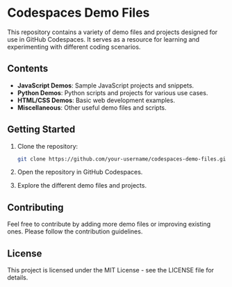 # Codespaces Demo Files

This repository contains a variety of demo files and projects designed for use in GitHub Codespaces. It serves as a resource for learning and experimenting with different coding scenarios.

## Contents

- **JavaScript Demos**: Sample JavaScript projects and snippets.
- **Python Demos**: Python scripts and projects for various use cases.
- **HTML/CSS Demos**: Basic web development examples.
- **Miscellaneous**: Other useful demo files and scripts.

## Getting Started

1. Clone the repository:
    ```bash
    git clone https://github.com/your-username/codespaces-demo-files.git
    ```

2. Open the repository in GitHub Codespaces.

3. Explore the different demo files and projects.

## Contributing

Feel free to contribute by adding more demo files or improving existing ones. Please follow the contribution guidelines.

## License

This project is licensed under the MIT License - see the LICENSE file for details.
